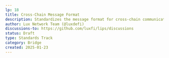 ```yaml
---
lp: 18
title: Cross-Chain Message Format
description: Standardizes the message format for cross-chain communication in Lux.
author: Lux Network Team (@luxdefi)
discussions-to: https://github.com/luxfi/lips/discussions
status: Draft
type: Standards Track
category: Bridge
created: 2025-01-23
---
```

